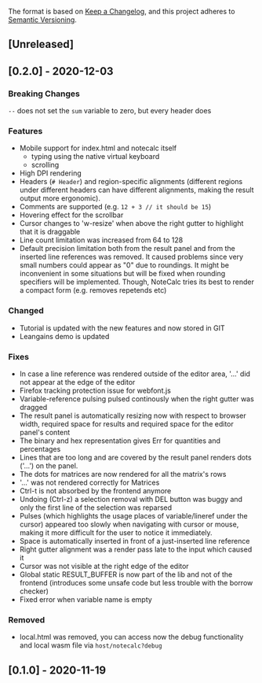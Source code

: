 The format is based on [Keep a Changelog](https://keepachangelog.com/en/1.0.0/),
and this project adheres to [Semantic Versioning](https://semver.org/spec/v2.0.0.html).

## [Unreleased]

## [0.2.0] - 2020-12-03
### Breaking Changes
`--` does not set the `sum` variable to zero, but every header does
### Features
  - Mobile support for index.html and notecalc itself
    - typing using the native virtual keyboard
    - scrolling
  - High DPI rendering
  - Headers (`# Header`) and region-specific alignments (different regions 
    under different headers can have different alignments, making the
    result output more ergonomic).
  - Comments are supported (e.g. `12 + 3 // it should be 15`)
  - Hovering effect for the scrollbar
  - Cursor changes to 'w-resize' when above the right gutter to highlight that it is draggable
  - Line count limitation was increased from 64 to 128
  - Default precision limitation both from the result panel and from the inserted line references was removed. 
    It caused problems since very small numbers could appear as "0" due to roundings.
    It might be inconvenient in some situations but will be fixed when rounding specifiers will be implemented.
    Though, NoteCalc tries its best to render a compact form (e.g. removes repetends etc)
### Changed
  - Tutorial is updated with the new features and now stored in GIT
  - Leangains demo is updated 
### Fixes
  - In case a line reference was rendered outside of the editor area, '...' did not appear at the edge of the editor
  - Firefox tracking protection issue for webfont.js
  - Variable-reference pulsing pulsed continously when the right gutter was dragged
  - The result panel is automatically resizing now with respect to browser width, required space for results and required space for the editor panel's content
  - The binary and hex representation gives Err for quantities and percentages
  - Lines that are too long and are covered by the result panel renders dots ('...') on the panel. 
  - The dots for matrices are now rendered for all the matrix's rows
  - '…' was not rendered correctly for Matrices
  - Ctrl-t is not absorbed by the frontend anymore
  - Undoing (Ctrl-z) a selection removal with DEL button was buggy and only the first line of the selection was
    reparsed  
  - Pulses (which highlights the usage places of variable/lineref under the cursor)
    appeared too slowly when navigating with cursor or mouse, making it more difficult
    for the user to notice it immediately.
  - Space is automatically inserted in front of a just-inserted line reference
  - Right gutter alignment was a render pass late to the input which caused it
  - Cursor was not visible at the right edge of the editor
  - Global static RESULT_BUFFER is now part of the lib and not of the frontend (introduces some unsafe code but less trouble with the borrow checker)
  - Fixed error when variable name is empty
### Removed
  - local.html was removed, you can access now the debug functionality and local wasm file 
  via `host/notecalc?debug` 


## [0.1.0] - 2020-11-19